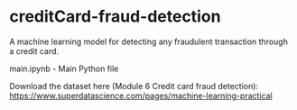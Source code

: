 # creditCard-fraud-detection
 A machine learning model for detecting any fraudulent transaction through a credit card.
 
 main.ipynb - Main Python file
 
Download the dataset here (Module 6 Credit card fraud detection): https://www.superdatascience.com/pages/machine-learning-practical
